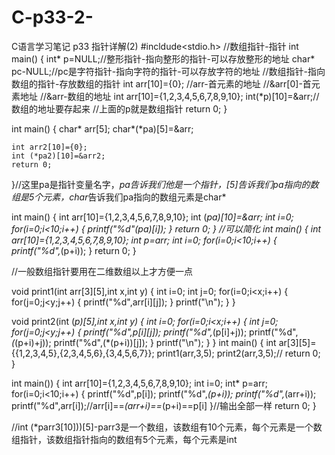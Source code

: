 # C-p33-2-
C语言学习笔记 p33 指针详解(2)
#incldude<stdio.h>
//数组指针-指针
int main()
{
    int* p=NULL;//整形指针-指向整形的指针-可以存放整形的地址
    char* pc-NULL;//pc是字符指针-指向字符的指针-可以存放字符的地址
    //数组指针-指向数组的指针-存放数组的指针
    int arr[10]={0};
    //arr-首元素的地址
    //&arr[0]-首元素地址
    //&arr-数组的地址
    int arr[10]={1,2,3,4,5,6,7,8,9,10};
    int(*p)[10]=&arr;//数组的地址要存起来
    //上面的p就是数组指针
    return 0;
}

int main()
{
    char* arr[5];
    char*(*pa)[5]=&arr;

    int arr2[10]={0};
    int (*pa2)[10]=&arr2;
    return 0;
}//这里pa是指针变量名字，*pa告诉我们他是一个指针，[5]告诉我们pa指向的数组是5个元素，char*告诉我们pa指向的数组元素是char*

int main()
{
    int arr[10]={1,2,3,4,5,6,7,8,9,10};
    int (*pa)[10]=&arr;
    int i=0;
    for(i=0;i<10;i++)
    {
        printf("%d"(*pa)[i]);
    }
    return 0;
}
//可以简化
int main()
{
    int arr[10]={1,2,3,4,5,6,7,8,9,10};
    int* p=arr;
    int i=0;
    for(i=0;i<10;i++)
    {
        printf("%d",*(p+i));
    }
    return 0;
}

//一般数组指针要用在二维数组以上才方便一点

void print1(int arr[3][5],int x,int y)
{
    int i=0;
    int j=0;
    for(i=0;i<x;i++)
    {
        for(j=0;j<y;j++)
        {
            printf("%d",arr[i][j]);
        }
        printf("\n");
    }
}

void print2(int (*p)[5],int x,int y)
{
    int i=0;
    for(i=0;i<x;i++)
    {
        int j=0;
        for(j=0;j<y;j++)
        {
            printf("%d",p[i][j]);
            printf("%d",*(p[i]+j));
            printf("%d",*(*(p+i)+j));
            printf("%d",(*(p+i))[j]);
        }
        printf("\n");
    }
}
int main()
{
    int ar[3][5]={{1,2,3,4,5},{2,3,4,5,6},{3,4,5,6,7}};
    print1(arr,3,5);
    print2(arr,3,5);//
    return 0;
}

int main())
{
    int arr[10]={1,2,3,4,5,6,7,8,9,10};
    int i=0;
    int* p=arr;
    for(i=0;i<10;i++)
    {
        printf("%d",p[i]);
        printf("%d",*(p+i));
        printf("%d",*(arr+i));
        printf("%d",arr[i]);//arr[i]==*(arr+i)==*(p+i)==p[i]
    }//输出全部一样
    return 0;
}

//int (*parr3[10]))[5]-parr3是一个数组，该数组有10个元素，每个元素是一个数组指针，该数组指针指向的数组有5个元素，每个元素是int
